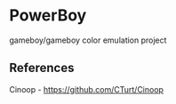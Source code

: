 # PowerBoy
gameboy/gameboy color emulation project

## References
Cinoop - https://github.com/CTurt/Cinoop